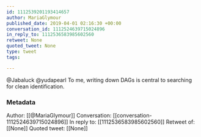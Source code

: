 ```yaml
---
id: 1112539201193414657
author: MariaGlymour
published_date: 2019-04-01 02:16:30 +00:00
conversation_id: 1112524639715024896
in_reply_to: 1112536583985602560
retweet: None
quoted_tweet: None
type: tweet
tags:

---
```


@Jabaluck @yudapearl To me, writing down DAGs is central to searching for clean identification.

### Metadata

Author: [[@MariaGlymour]]
Conversation: [[conversation-1112524639715024896]]
In reply to: [[1112536583985602560]]
Retweet of: [[None]]
Quoted tweet: [[None]]
